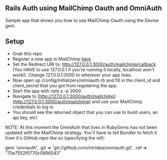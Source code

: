 Rails Auth using MailChimp Oauth and OmniAuth
---------------------------------------------

Sample app that shows you how to use MailChimp Oauth using the Devise gem.

Setup
-----

- Grab this repo
- Register a new app in MailChimp [here](https://admin.mailchimp.com/account/oauth2/)
- Set the Redirect URI to: http://127.0.0.1:3000/auth/mailchimp/callback (You HAVE to use 127.0.0.1 if you're running it locally, localhost won't work!). Change 127.0.0.1:3000 to wherever your app lives.
- Now open up /config/initializers/omniauth.rb and fill in the client_id and client_secret that you got from registering the app.
- Start the app with rails s -p 3000
- Navigate to [http://127.0.0.1:3000/auth/mailchimp](http://127.0.0.1:3000/auth/mailchimp) and use your MailChimp credentials to log in
- You should see the returned object that you can use to build users, an api key, etc!

NOTE: At this moment the OmniAuth that lives in RubyGems has not been updated with the MailChimp strategy. You'll have to tell Bundler to fetch it from it's GitHub repo like so (specifying the ref):

gem 'omniauth', :git => 'git://github.com/intridea/omniauth.git', :ref => "70e7552f0770c0896543"
